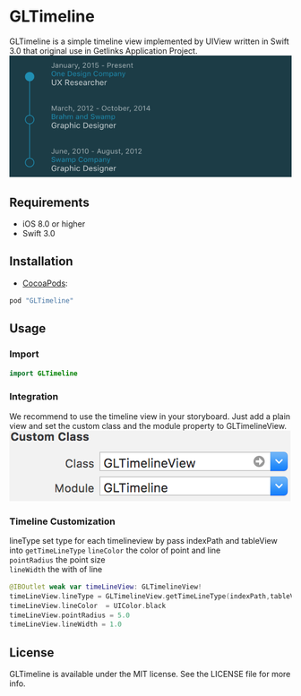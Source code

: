 # GLTimeline
GLTimeline is a simple timeline view implemented by UIView written in Swift 3.0 that original use in Getlinks Application Project.
![timeline](/screenshots/example-1.png "timeline example")
## Requirements
- iOS 8.0 or higher
- Swift 3.0

## Installation
- [CocoaPods](http://cocoapods.org/):
```ruby
pod "GLTimeline"
```

## Usage

### Import

```swift
import GLTimeline
```

### Integration
We recommend to use the timeline view in your storyboard. Just add a plain view and set the custom class and the module property to GLTimelineView.  
![storyboard](/screenshots/storyboard.png "storyboard")


###  Timeline Customization
lineType set type for each timelineview by pass indexPath and tableView into `getTimeLineType`
`lineColor` the color of  point and line  
`pointRadius` the point size  
`lineWidth` the with of line  

```swift
@IBOutlet weak var timeLineView: GLTimelineView!
timeLineView.lineType = GLTimelineView.getTimeLineType(indexPath,tableView: tableView)
timeLineView.lineColor  = UIColor.black
timeLineView.pointRadius = 5.0
timeLineView.lineWidth = 1.0
```


## License

GLTimeline is available under the MIT license. See the LICENSE file for more info.
